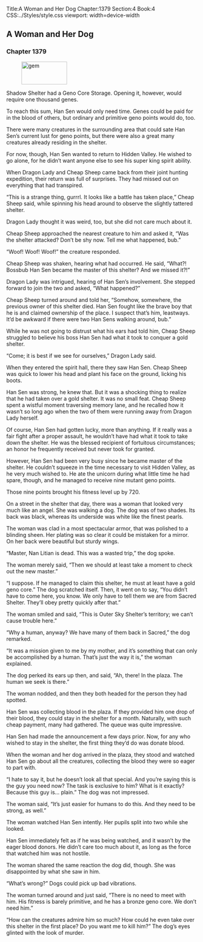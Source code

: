 Title:A Woman and Her Dog 
Chapter:1379 
Section:4 
Book:4 
CSS:../Styles/style.css 
viewport: width=device-width
  
## A Woman and Her Dog
### Chapter 1379 
<figure>
	<img src="../Images/gem.gif" alt="gem" id="gem" width="120" height="60" />
</figure>
  

  
  Shadow Shelter had a Geno Core Storage. Opening it, however, would require one thousand genes.

To reach this sum, Han Sen would only need time. Genes could be paid for in the blood of others, but ordinary and primitive geno points would do, too.

There were many creatures in the surrounding area that could sate Han Sen’s current lust for geno points, but there were also a great many creatures already residing in the shelter.

For now, though, Han Sen wanted to return to Hidden Valley. He wished to go alone, for he didn’t want anyone else to see his super king spirit ability.

When Dragon Lady and Cheap Sheep came back from their joint hunting expedition, their return was full of surprises. They had missed out on everything that had transpired.

“This is a strange thing, gurrrl. It looks like a battle has taken place,” Cheap Sheep said, while spinning his head around to observe the slightly tattered shelter.

Dragon Lady thought it was weird, too, but she did not care much about it.

Cheap Sheep approached the nearest creature to him and asked it, “Was the shelter attacked? Don’t be shy now. Tell me what happened, bub.”

“Woof! Woof! Woof!” the creature responded.

Cheap Sheep was shaken, hearing what had occurred. He said, “What?! Bossbub Han Sen became the master of this shelter? And we missed it?!”

Dragon Lady was intrigued, hearing of Han Sen’s involvement. She stepped forward to join the two and asked, “What happened?”

Cheap Sheep turned around and told her, “Somehow, somewhere, the previous owner of this shelter died. Han Sen fought like the brave boy that he is and claimed ownership of the place. I suspect that’s him, leastways. It’d be awkward if there were two Han Sens walking around, bub.”

While he was not going to distrust what his ears had told him, Cheap Sheep struggled to believe his boss Han Sen had what it took to conquer a gold shelter.

“Come; it is best if we see for ourselves,” Dragon Lady said.

When they entered the spirit hall, there they saw Han Sen. Cheap Sheep was quick to lower his head and plant his face on the ground, licking his boots.

Han Sen was strong, he knew that. But it was a shocking thing to realize that he had taken over a gold shelter. It was no small feat. Cheap Sheep spent a wistful moment traversing memory lane, and he recalled how it wasn’t so long ago when the two of them were running away from Dragon Lady herself.

Of course, Han Sen had gotten lucky, more than anything. If it really was a fair fight after a proper assault, he wouldn’t have had what it took to take down the shelter. He was the blessed recipient of fortuitous circumstances; an honor he frequently received but never took for granted.

However, Han Sen had been very busy since he became master of the shelter. He couldn’t squeeze in the time necessary to visit Hidden Valley, as he very much wished to. He ate the unicorn during what little time he had spare, though, and he managed to receive nine mutant geno points.

Those nine points brought his fitness level up by 720.

On a street in the shelter that day, there was a woman that looked very much like an angel. She was walking a dog. The dog was of two shades. Its back was black, whereas its underside was white like the finest pearls.

The woman was clad in a most spectacular armor, that was polished to a blinding sheen. Her plating was so clear it could be mistaken for a mirror. On her back were beautiful but sturdy wings.

“Master, Nan Litian is dead. This was a wasted trip,” the dog spoke.

The woman merely said, “Then we should at least take a moment to check out the new master.”

“I suppose. If he managed to claim this shelter, he must at least have a gold geno core.” The dog scratched itself. Then, it went on to say, “You didn’t have to come here, you know. We only have to tell them we are from Sacred Shelter. They’ll obey pretty quickly after that.”

The woman smiled and said, “This is Outer Sky Shelter’s territory; we can’t cause trouble here.”

“Why a human, anyway? We have many of them back in Sacred,” the dog remarked.

“It was a mission given to me by my mother, and it’s something that can only be accomplished by a human. That’s just the way it is,” the woman explained.

The dog perked its ears up then, and said, “Ah, there! In the plaza. The human we seek is there.”

The woman nodded, and then they both headed for the person they had spotted.

Han Sen was collecting blood in the plaza. If they provided him one drop of their blood, they could stay in the shelter for a month. Naturally, with such cheap payment, many had gathered. The queue was quite impressive.

Han Sen had made the announcement a few days prior. Now, for any who wished to stay in the shelter, the first thing they’d do was donate blood.

When the woman and her dog arrived in the plaza, they stood and watched Han Sen go about all the creatures, collecting the blood they were so eager to part with.

“I hate to say it, but he doesn’t look all that special. And you’re saying this is the guy you need now? The task is exclusive to him? What is it exactly? Because this guy is… plain.” The dog was not impressed.

The woman said, “It’s just easier for humans to do this. And they need to be strong, as well.”

The woman watched Han Sen intently. Her pupils split into two while she looked.

Han Sen immediately felt as if he was being watched, and it wasn’t by the eager blood donors. He didn’t care too much about it, as long as the force that watched him was not hostile.

The woman shared the same reaction the dog did, though. She was disappointed by what she saw in him.

“What’s wrong?” Dogs could pick up bad vibrations.

The woman turned around and just said, “There is no need to meet with him. His fitness is barely primitive, and he has a bronze geno core. We don’t need him.”

“How can the creatures admire him so much? How could he even take over this shelter in the first place? Do you want me to kill him?” The dog’s eyes glinted with the look of murder.
